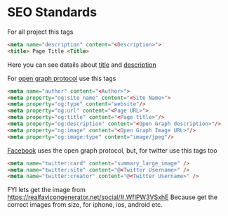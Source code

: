 # SEO Standards

For all project this tags

```html
<meta name="description" content="<Description>">
<title> Page Title <Title>
```

Here you can see datails about [title](https://moz.com/learn/seo/title-tag) and 
[description](https://moz.com/learn/seo/meta-description)

For [open graph protocol](http://ogp.me/) use this tags

```html
<meta name="author" content="<Author>">
<meta property="og:site_name" content="<Site Name>">
<meta property="og:type" content="website"/>
<meta property="og:url" content="<Page URL>">
<meta property="og:title" content="<Page title>"/>
<meta property="og:description" content="<Open Graph description>"/>
<meta property="og:image" content="<Open Graph Image URL>"/>
<meta property="og:image:type" content="image/jpeg"/>
```
[Facebook](https://developers.facebook.com/docs/sharing/best-practices) uses the open graph protocol, but, for twitter use this tags too

```html
<meta name="twitter:card" content="summary_large_image" />
<meta name="twitter:site" content="@<Twitter Username>" />
<meta name="twitter:creator" content="@<Twitter Username>" />
```


FYI lets get the image from https://realfavicongenerator.net/social/#.WfIPW3VSxhE
Because get the correct images from size, for iphone, ios, android etc.
